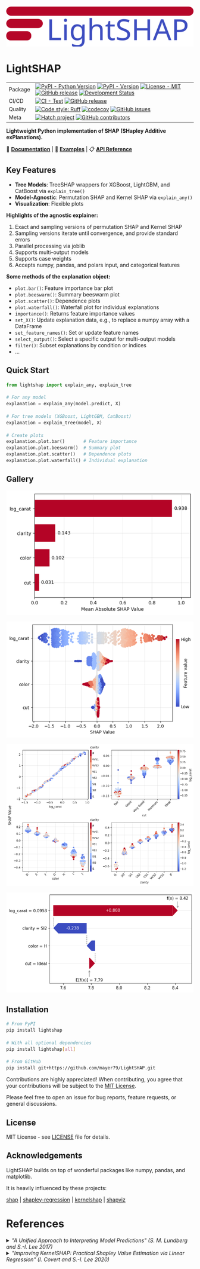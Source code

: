 ![Logo](./docs/images/logo.svg?raw=true)

# LightSHAP

| | |
| --- | --- |
| Package | [![PyPI - Python Version](https://img.shields.io/badge/python-3.11+-blue.svg)](https://www.python.org/downloads/) [![PyPI - Version](https://img.shields.io/pypi/v/lightshap)](https://pypi.org/project/lightshap/) [![License - MIT](https://img.shields.io/badge/license-MIT-9400d3.svg)](https://spdx.org/licenses/) [![GitHub release](https://img.shields.io/github/v/release/mayer79/LightSHAP)](https://github.com/mayer79/LightSHAP/releases) [![Development Status](https://img.shields.io/badge/status-stable-green.svg)](https://github.com/mayer79/LightSHAP) |
| CI/CD | [![CI - Test](https://github.com/mayer79/LightSHAP/actions/workflows/test.yml/badge.svg)](https://github.com/mayer79/LightSHAP/actions/workflows/test.yml) [![GitHub release](https://img.shields.io/github/v/release/mayer79/LightSHAP?label=release)](https://github.com/mayer79/LightSHAP/releases) |
| Quality | [![Code style: Ruff](https://img.shields.io/endpoint?url=https://raw.githubusercontent.com/astral-sh/ruff/main/assets/badge/v2.json)](https://github.com/astral-sh/ruff) [![codecov](https://codecov.io/gh/mayer79/LightSHAP/graph/badge.svg)](https://codecov.io/gh/mayer79/LightSHAP) [![GitHub issues](https://img.shields.io/github/issues/mayer79/LightSHAP)](https://github.com/mayer79/LightSHAP/issues) |
| Meta | [![Hatch project](https://img.shields.io/badge/%F0%9F%A5%9A-Hatch-4051b5.svg)](https://github.com/pypa/hatch) [![GitHub contributors](https://img.shields.io/github/contributors/mayer79/LightSHAP)](https://github.com/mayer79/LightSHAP/graphs/contributors) |

**Lightweight Python implementation of SHAP (SHapley Additive exPlanations).**

📖 **[Documentation](https://mayer79.github.io/LightSHAP/)** | 🚀 **[Examples](https://mayer79.github.io/LightSHAP/examples/)** | 📋 **[API Reference](https://mayer79.github.io/LightSHAP/api/)**

## Key Features

- **Tree Models**: TreeSHAP wrappers for XGBoost, LightGBM, and CatBoost via `explain_tree()`
- **Model-Agnostic**: Permutation SHAP and Kernel SHAP via `explain_any()`
- **Visualization**: Flexible plots

**Highlights of the agnostic explainer:**

1. Exact and sampling versions of permutation SHAP and Kernel SHAP
2. Sampling versions iterate until convergence, and provide standard errors
3. Parallel processing via joblib
4. Supports multi-output models
5. Supports case weights
6. Accepts numpy, pandas, and polars input, and categorical features

**Some methods of the explanation object:**

- `plot.bar()`: Feature importance bar plot
- `plot.beeswarm()`: Summary beeswarm plot
- `plot.scatter()`: Dependence plots
- `plot.waterfall()`: Waterfall plot for individual explanations
- `importance()`: Returns feature importance values
- `set_X()`: Update explanation data, e.g., to replace a numpy array with a DataFrame
- `set_feature_names()`: Set or update feature names
- `select_output()`: Select a specific output for multi-output models
- `filter()`: Subset explanations by condition or indices
- ...

## Quick Start

```python
from lightshap import explain_any, explain_tree

# For any model
explanation = explain_any(model.predict, X)

# For tree models (XGBoost, LightGBM, CatBoost)
explanation = explain_tree(model, X)

# Create plots
explanation.plot.bar()       # Feature importance
explanation.plot.beeswarm()  # Summary plot
explanation.plot.scatter()   # Dependence plots
explanation.plot.waterfall() # Individual explanation
```

## Gallery

![SHAP importance](docs/images/tree_bar.png?raw=true)

![SHAP summary](docs/images/tree_beeswarm.png?raw=true)

![SHAP dependence](docs/images/tree_scatter.png?raw=true)

![SHAP waterfall](docs/images/tree_waterfall.png?raw=true)

## Installation

```bash
# From PyPI
pip install lightshap

# With all optional dependencies
pip install lightshap[all]

# From GitHub
pip install git+https://github.com/mayer79/LightSHAP.git
```

Contributions are highly appreciated! When contributing, you agree that your contributions will be subject to the [MIT License](https://github.com/mayer79/lightshap/blob/main/LICENSE).

Please feel free to open an issue for bug reports, feature requests, or general discussions.

## License

MIT License - see [LICENSE](LICENSE) file for details.

## Acknowledgements

LightSHAP builds on top of wonderful packages like numpy, pandas, and matplotlib.

It is heavily influenced by these projects:

[shap](https://github.com/slundberg/shap) |
[shapley-regression](https://github.com/iancovert/shapley-regression) |
[kernelshap](https://github.com/ModelOriented/kernelshap) |
[shapviz](https://github.com/ModelOriented/shapviz)

# <a name="references">References</a>

<details>
<summary>
    <em>"A Unified Approach to Interpreting Model Predictions" (S. M. Lundberg and S.-I. Lee 2017)</em>
</summary>
<br/>
    <pre>
@incollection{lundberglee2017,
 title = {A Unified Approach to Interpreting Model Predictions},
 author = {Lundberg, Scott M and Lee, Su-In},
 booktitle = {Advances in Neural Information Processing Systems 30},
 editor = {I. Guyon and U. V. Luxburg and S. Bengio and H. Wallach and R. Fergus and S. Vishwanathan and R. Garnett},
 pages = {4765--4774},
 year = {2017},
 publisher = {Curran Associates, Inc.},
 url = {https://papers.nips.cc/paper/7062-a-unified-approach-to-interpreting-model-predictions.pdf}
}
</pre>
<a href="https://papers.nips.cc/paper/7062-a-unified-approach-to-interpreting-model-predictions.pdf">Paper link</a>
</details>

<details>
<summary>
    <em>"Improving KernelSHAP: Practical Shapley Value Estimation via Linear Regression" (I. Covert and S.-I. Lee 2020)</em>
</summary>
<br/>
    <pre>
@inproceedings{covertlee2020,
  title={Improving KernelSHAP: Practical Shapley Value Estimation via Linear Regression},
  author={Ian Covert and Su-In Lee},
  booktitle={International Conference on Artificial Intelligence and Statistics},
  year={2020},
  url={https://proceedings.mlr.press/v130/covert21a/covert21a.pdf}
}
</pre>
<a href="https://proceedings.mlr.press/v130/covert21a/covert21a.pdf">Paper link</a>
</details>

